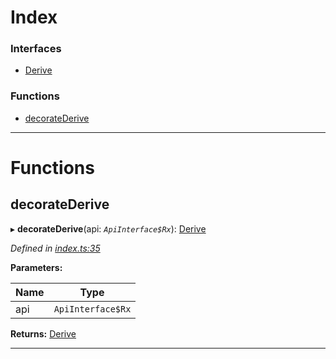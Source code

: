 

# Index

### Interfaces

* [Derive](../interfaces/_index_.derive.md)

### Functions

* [decorateDerive](_index_.md#decoratederive)

---

# Functions

<a id="decoratederive"></a>

##  decorateDerive

▸ **decorateDerive**(api: *`ApiInterface$Rx`*): [Derive](../interfaces/_index_.derive.md)

*Defined in [index.ts:35](https://github.com/polkadot-js/api/blob/e811d73/packages/api-derive/src/index.ts#L35)*

**Parameters:**

| Name | Type |
| ------ | ------ |
| api | `ApiInterface$Rx` |

**Returns:** [Derive](../interfaces/_index_.derive.md)

___

